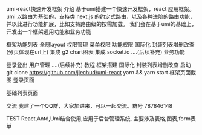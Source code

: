 umi-react快速开发框架
介绍
基于umi搭建一个快速开发框架，react 应用框架。umi 以路由为基础的，支持类 next.js 的约定式路由，以及各种进阶的路由功能，并以此进行功能扩展，比如支持路由级的按需加载。 我们会在基于umi的基础上，开发出一个框架通用功能和业务功能

框架功能列表
 全局layout
 权限管理
 菜单权限
 功能权限
 国际化
 封装列表增删改查(分页体现在url上)
 集成 g2 chart图表
 集成 socket.io
 ....(后续补充)
业务功能

 登录登出
 用户管理
 ....(后续补充)
教程
框架搭建
国际化
封装列表增删改查
启动
git clone https://github.com/jiechud/umi-react
yarn && yarn start
框架页面截图
登录页面 

基础列表页面 

交流
我建了一个QQ群，大家加进来，可以一起交流。群号 787846148

TEST
React,Antd,Umi结合使用,应用于后台管理系统,
主要涉及表格,图表,form表单

